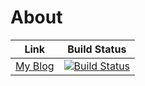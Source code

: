 # About
|Link|                       Build Status                       |
| :----------------------------------------------------------: | :----------------------------------------------------------: |
|[My Blog](https://yi-yun.github.io/)| [![Build Status](https://travis-ci.org/yi-yun/yi-yun.github.io.svg?branch=hexo)](https://travis-ci.org/yi-yun/yi-yun.github.io) |